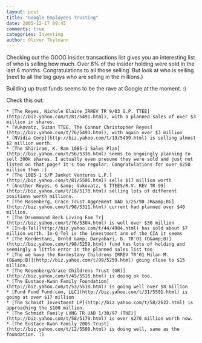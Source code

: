 ```yaml
---
layout: post
title: "Google Employees Trusting"
date: 2005-12-17 09:45
comments: true
categories: Investing
author: Oliver Thylmann
---
```





Checking out the GOOG insider transactions list gives you an interesting list of who is selling how much. Over 8% of the insider holding were sold in the last 6 months. Congratulations to all those selling. But look at who is selling (next to all the big guys who are selling in the millions.)

Building up trust funds seems to be the rave at Google at the moment. :)

Check this out:

	* [The Reyes, Nichole Elaine IRREV TR 9/03 G.P. TTEE](http://biz.yahoo.com/t/81/5491.html), with a planned sales of over $3 million in shares.
	* [Vukovatz, Suzan TTEE, The Connor Christopher Reyes](http://biz.yahoo.com/t/76/5493.html), with again over $3 million
	* [NVidia Corp](http://biz.yahoo.com/t/19/5499.html) is selling almost $2 million worth.
	* [The Shiriram, K. Ram 10B5-1 Sales Plan](http://biz.yahoo.com/t/56/5336.html) seems to ongoingly planning to sell 300k shares. I actually even presume they were sold and just not listed on that page? It's too regular. Congratulations for over $250 million then :)
	* [The 10B5-1 S/P Janket Ventures L.P.](http://biz.yahoo.com/t/81/5506.html) sells $17 million worth
	* [Another Reyes, G &amp; Vukovatz, S TTEES/R.V. REV TR 99](http://biz.yahoo.com/t/18/5178.html) selling lots of different positions worth millions.
	* [The Rosenberg, Grace Trust Aggrement UAD 5/25/98 JR&amp;BG](http://biz.yahoo.com/t/98/5311.html) current had planned over $40 million.
	* [The Drummmond Berk Living Fam Tr](http://biz.yahoo.com/t/76/5304.html) is well over $30 million
	* [In-Q-Tel](http://biz.yahoo.com/t/44/4984.html) has sold about $7 million worth. In-Q-Tel is the investment arm of the CIA it seems
	* [The Kordestani, Ornld &amp; Daryabari, B. TR'01 (O&amp;B)](http://biz.yahoo.com/t/98/5259.html) fund has lots of holding and seemingly a little error in the planned sales list too
	* [The we have the Kordestany Childrens IRREV TR'01 Milan M. (O&amp;B)](http://biz.yahoo.com/t/99/5259.html) going close to $15 million.
	* [The Rosenberg/Grace Childrens Trust (GR)](http://biz.yahoo.com/t/45/5516.html) is doing ok too.
	* [The Eustace-Kwan Family Foundation](http://biz.yahoo.com/t/53/5518.html) is going well over $8 million
	* [Fund Fund Fund.com, LLC](http://biz.yahoo.com/t/31/5501.html) is going at over $17 million
	* [The Schmidt Investment LP](http://biz.yahoo.com/t/58/2622.html) is approaching the $100 million.
	* [The Schmidt Family LVNG TR UAD 1/30/97 (THE)](http://biz.yahoo.com/t/58/5179.html) is over $270 million worth now.
	* [The Eustace-Kwan Family 2005 Trust](http://biz.yahoo.com/t/12/5500.html) is doing well, same as the foundation. :)








